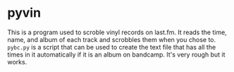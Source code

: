 # pyvin
This is a program used to scroble vinyl records on last.fm.  It reads the time, name, and album of each track and scrobbles them when you chose to.  `pybc.py` is a script that can be used to create the text file that has all the times in it automatically if it is an album on bandcamp.  It's very rough but it works.  
